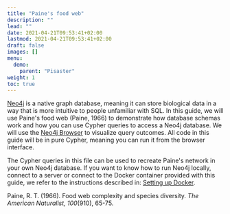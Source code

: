 ```yaml
---
title: "Paine's food web"
description: ""
lead: ""
date: 2021-04-21T09:53:41+02:00
lastmod: 2021-04-21T09:53:41+02:00
draft: false
images: []
menu: 
  demo:
    parent: "Pisaster"
weight: 1
toc: true
---
```


<a href="https://neo4j.com/">Neo4j</a> is a native graph database, meaning it can store biological data in a way that is more intuitive to people unfamiliar with SQL. In this guide, we will use Paine's food web (Paine, 1966) to demonstrate how database schemas work and how you can use Cypher queries to access a Neo4j database. We will use the <a href="https://neo4j.com/developer/neo4j-browser/">Neo4j Browser</a> to visualize query outcomes. All code in this guide will be in pure Cypher, meaning you can run it from the browser interface.

The Cypher queries in this file can be used to recreate Paine's network in your own Neo4j database. If you want to know how to run Neo4j locally, connect to a server or connect to the Docker container provided with this guide, we refer to the instructions described in: <a href="http://localhost:1313/neo4j/docker/docker/">Setting up Docker</a>. 

Paine, R. T. (1966). Food web complexity and species diversity. <i>The American Naturalist, 100</i>(910), 65-75.